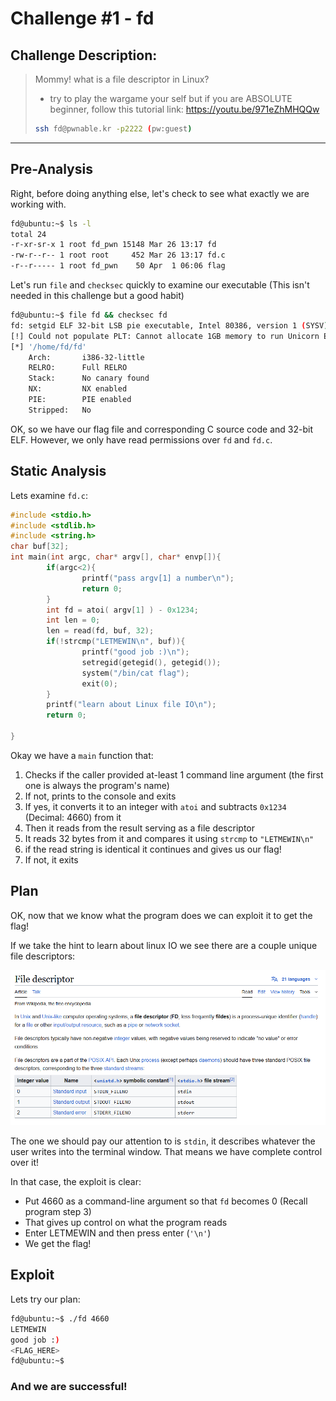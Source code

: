 # Challenge #1 - fd

## Challenge Description:
>
> Mommy! what is a file descriptor in Linux?
>
> * try to play the wargame your self but if you are ABSOLUTE beginner, follow this tutorial link:
> https://youtu.be/971eZhMHQQw
>
> ```bash
> ssh fd@pwnable.kr -p2222 (pw:guest)
> ```

---

## Pre-Analysis
Right, before doing anything else, let's check to see what exactly we are working with.

```bash
fd@ubuntu:~$ ls -l
total 24
-r-xr-sr-x 1 root fd_pwn 15148 Mar 26 13:17 fd
-rw-r--r-- 1 root root     452 Mar 26 13:17 fd.c
-r--r----- 1 root fd_pwn    50 Apr  1 06:06 flag
```

Let's run `file` and `checksec` quickly to examine our executable (This isn't needed in this challenge but a good habit)

```bash
fd@ubuntu:~$ file fd && checksec fd
fd: setgid ELF 32-bit LSB pie executable, Intel 80386, version 1 (SYSV), dynamically linked, interpreter /lib/ld-linux.so.2, BuildID[sha1]=156ca9c174df927ecd7833a27d18d0dd5e413656, for GNU/Linux 3.2.0, not stripped
[!] Could not populate PLT: Cannot allocate 1GB memory to run Unicorn Engine
[*] '/home/fd/fd'
    Arch:       i386-32-little
    RELRO:      Full RELRO
    Stack:      No canary found
    NX:         NX enabled
    PIE:        PIE enabled
    Stripped:   No
```

OK, so we have our flag file and corresponding C source code and 32-bit ELF. However, we only have read permissions over `fd` and `fd.c`.

## Static Analysis
Lets examine `fd.c`:

```C
#include <stdio.h>
#include <stdlib.h>
#include <string.h>
char buf[32];
int main(int argc, char* argv[], char* envp[]){
        if(argc<2){
                printf("pass argv[1] a number\n");
                return 0;
        }
        int fd = atoi( argv[1] ) - 0x1234;
        int len = 0;
        len = read(fd, buf, 32);
        if(!strcmp("LETMEWIN\n", buf)){
                printf("good job :)\n");
                setregid(getegid(), getegid());
                system("/bin/cat flag");
                exit(0);
        }
        printf("learn about Linux file IO\n");
        return 0;

}
```
Okay we have a `main` function that:
1. Checks if the caller provided at-least 1 command line argument (the first one is always the program's name)
2. If not, prints to the console and exits
3. If yes, it converts it to an integer with `atoi` and subtracts `0x1234` (Decimal: 4660) from it
4. Then it reads from the result serving as a file descriptor
5. It reads 32 bytes from it and compares it using `strcmp` to `"LETMEWIN\n"`
6. if the read string is identical it continues and gives us our flag!
7. If not, it exits

## Plan

OK, now that we know what the program does we can exploit it to get the flag!

If we take the hint to learn about linux IO we see there are a couple unique file descriptors:

![Linux File Descriptors](./screenshots/file_descriptors.png)

The one we should pay our attention to is `stdin`, it describes whatever the user writes into the terminal window. That means we have complete control over it!

In that case, the exploit is clear:
- Put 4660 as a command-line argument so that `fd` becomes 0 (Recall program step 3)
- That gives up control on what the program reads
- Enter LETMEWIN and then press enter (`'\n'`)
- We get the flag!

## Exploit

Lets try our plan:

```bash
fd@ubuntu:~$ ./fd 4660
LETMEWIN
good job :)
<FLAG_HERE>
fd@ubuntu:~$
```

### And we are successful!
